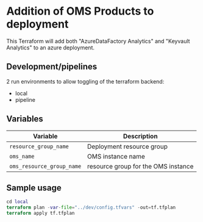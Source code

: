# Addition of OMS Products to deployment
This Terraform will add both "AzureDataFactory Analytics" and "Keyvault Analytics" to an azure deployment.

## Development/pipelines

2 run environments to allow toggling of the terraform backend:
* local
* pipeline

## Variables

|Variable|Description|
|-|-|
|`resource_group_name`|Deployment resource group|
|`oms_name`|OMS instance name|
|`oms_resource_group_name`|resource group for the OMS instance|

## Sample usage


```terraform
cd local
terraform plan -var-file="../dev/config.tfvars" -out=tf.tfplan
terraform apply tf.tfplan

```